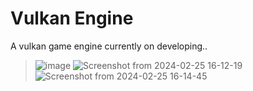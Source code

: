 # Vulkan Engine
 A vulkan game engine currently on developing..
 
 > ![image](https://github.com/thusvill/2DEngine/assets/87165098/e8a42ddb-8a04-43ad-8d16-55b259ab4e68)
 > ![Screenshot from 2024-02-25 16-12-19](https://github.com/thusvill/2DEngine/assets/87165098/4d384ef3-b762-4cc5-87a1-145237430447)
 > ![Screenshot from 2024-02-25 16-14-45](https://github.com/thusvill/2DEngine/assets/87165098/5058b825-615a-4d57-8870-029f267e1ee0)
 

